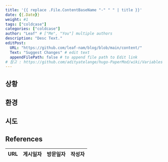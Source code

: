 ```yaml
---
title: '{{ replace .File.ContentBaseName "-" " " | title }}'
date: {{.Date}}
weight: #1
tags: ["coldcase"]
categories: ["coldcase"]
author: "Leaf" # ["Me", "You"] multiple authors
description: "Desc Text."
editPost:
  URL: "https://github.com/leaf-nam/blog/blob/main/content/"
  Text: "Suggest Changes" # edit text
  appendFilePath: false # to append file path to Edit link
# 참고 : https://github.com/adityatelange/hugo-PaperMod/wiki/Variables
---
```

## 상황

## 환경

## 시도

## References

| URL | 게시일자 | 방문일자 | 작성자 |
| :-- | :------- | :------- | :----- |

